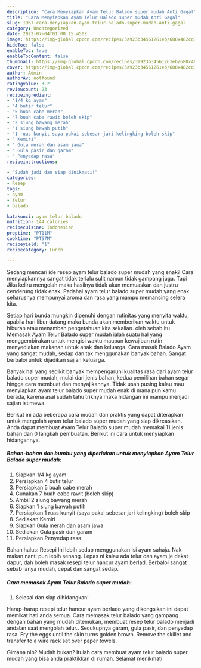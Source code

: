 ```yaml
---
description: "Cara Menyiapkan Ayam Telur Balado super mudah Anti Gagal"
title: "Cara Menyiapkan Ayam Telur Balado super mudah Anti Gagal"
slug: 1967-cara-menyiapkan-ayam-telur-balado-super-mudah-anti-gagal
category: Uncategorized
date: 2022-07-04T01:00:15.450Z
image: https://img-global.cpcdn.com/recipes/3a923b34561261eb/680x482cq70/ayam-telur-balado-super-mudah-foto-resep-utama.jpg
hideToc: false
enableToc: true
enableTocContent: false
thumbnail: https://img-global.cpcdn.com/recipes/3a923b34561261eb/680x482cq70/ayam-telur-balado-super-mudah-foto-resep-utama.jpg
cover: https://img-global.cpcdn.com/recipes/3a923b34561261eb/680x482cq70/ayam-telur-balado-super-mudah-foto-resep-utama.jpg
author: Admin
authorAv: notfound
ratingvalue: 3.2
reviewcount: 23
recipeingredient:
- "1/4 kg ayam"
- "4 butir telur"
- "5 buah cabe merah"
- "7 buah cabe rawit boleh skip"
- "2 siung bawang merah"
- "1 siung bawah putih"
- "1 ruas kunyit saya pakai sebesar jari kelingking boleh skip"
- " Kemiri"
- " Gula merah dan asam jawa"
- " Gula pasir dan garam"
- " Penyedap rasa"
recipeinstructions:

- "Sudah jadi dan siap dinikmati!"
categories:
- Resep
tags:
- ayam
- telur
- balado

katakunci: ayam telur balado 
nutrition: 144 calories
recipecuisine: Indonesian
preptime: "PT11M"
cooktime: "PT57M"
recipeyield: "1"
recipecategory: Lunch

---
```



Sedang mencari ide resep ayam telur balado super mudah yang enak? Cara menyiapkannya sangat tidak terlalu sulit namun tidak gampang juga. Tapi Jika keliru mengolah maka hasilnya tidak akan memuaskan dan justru cenderung tidak enak. Padahal ayam telur balado super mudah yang enak seharusnya mempunyai aroma dan rasa yang mampu memancing selera kita.


Setiap hari bunda mungkin dipenuhi dengan rutinitas yang menyita waktu, apabila hari libur datang maka bunda akan memberikan waktu untuk hiburan atau menambah pengetahuan kita sekalian. oleh sebab itu Memasak Ayam Telur Balado super mudah ialah suatu hal yang menggembirakan untuk mengisi waktu maupun kewajiban rutin menyediakan makanan untuk anak dan keluarga. Cara masak Balado Ayam yang sangat mudah, sedap dan tak menggunakan banyak bahan. Sangat berbaloi untuk dijadikan sajian keluarga.

Banyak hal yang sedikit banyak mempengaruhi kualitas rasa dari ayam telur balado super mudah, mulai dari jenis bahan, kedua pemilihan bahan segar hingga cara membuat dan menyajikannya. Tidak usah pusing kalau mau menyiapkan ayam telur balado super mudah enak di mana pun kamu berada, karena asal sudah tahu triknya maka hidangan ini mampu menjadi sajian istimewa.


Berikut ini ada beberapa cara mudah dan praktis yang dapat diterapkan untuk mengolah ayam telur balado super mudah yang siap dikreasikan. Anda dapat membuat Ayam Telur Balado super mudah memakai 11 jenis bahan dan 0 langkah pembuatan. Berikut ini cara untuk menyiapkan hidangannya.

<!--inarticleads1-->

##### Bahan-bahan dan bumbu yang diperlukan untuk menyiapkan Ayam Telur Balado super mudah:

1. Siapkan 1/4 kg ayam
1. Persiapkan 4 butir telur
1. Persiapkan 5 buah cabe merah
1. Gunakan 7 buah cabe rawit (boleh skip)
1. Ambil 2 siung bawang merah
1. Siapkan 1 siung bawah putih
1. Persiapkan 1 ruas kunyit (saya pakai sebesar jari kelingking) boleh skip
1. Sediakan  Kemiri
1. Siapkan  Gula merah dan asam jawa
1. Sediakan  Gula pasir dan garam
1. Persiapkan  Penyedap rasa


Bahan halus: Resepi Ini lebih sedap menggunakan isi ayam sahaja. Nak makan nanti pun lebih senang. Lepas ni kalau ada telur dan ayam je dekat dapur, dah boleh masak resepi telur hancur ayam berlad. Berbaloi sangat sebab ianya mudah, cepat dan sangat sedap. 

<!--inarticleads2-->

##### Cara memasak Ayam Telur Balado super mudah:


1. Selesai dan siap dihidangkan!

Harap-harap resepi telur hancur ayam berlado yang dikongsikan ini dapat memikat hati anda semua. Cara memasak telur balado yang gampang dengan bahan yang mudah ditemukan, membuat resep telur balado menjadi andalan saat mengolah telur.. Secukupnya garam, gula pasir, dan penyedap rasa. Fry the eggs until the skin turns golden brown. Remove the skillet and transfer to a wire rack set over paper towels. 

Gimana nih? Mudah bukan? Itulah cara membuat ayam telur balado super mudah yang bisa anda praktikkan di rumah. Selamat menikmati
